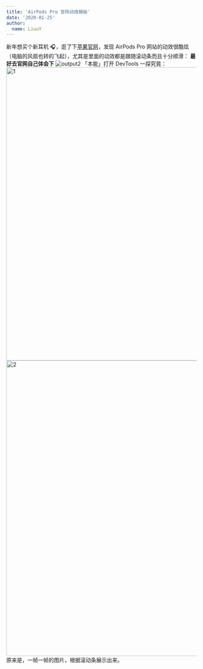 ```yaml
---
title: 'AirPods Pro 官网动效揭秘'
date: '2020-01-25'
author:
  name: LiuuY
---
```


新年想买个新耳机 🎧，逛了下[苹果官网](https://www.apple.com.cn/cn/airpods/)，发现 AirPods Pro 网站的动效很酷炫（电脑的风扇也转的飞起），尤其是里面的动效都是跟随滚动条而且十分顺滑：
**最好去官网自己体会下**
![output2](https://user-images.githubusercontent.com/14286374/73084808-99bfe600-3f08-11ea-9cd9-58688491b5f7.gif)
「本能」打开 DevTools 一探究竟：
<img width="775" alt="1" src="https://user-images.githubusercontent.com/14286374/73085561-d8a26b80-3f09-11ea-965d-8fcbb1c4406a.png">
<img width="781" alt="2" src="https://user-images.githubusercontent.com/14286374/73085699-130c0880-3f0a-11ea-9b87-de8b9292a216.png">
原来是，一帧一帧的图片，根据滚动条展示出来。

